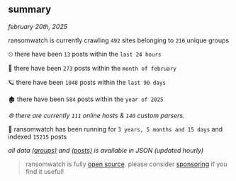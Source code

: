 
## summary
_february 20th, 2025_

ransomwatch is currently crawling `492` sites belonging to `216` unique groups

⏲ there have been `13` posts within the `last 24 hours`

🦈 there have been `273` posts within the `month of february`

🪐 there have been `1048` posts within the `last 90 days`

🏚 there have been `584` posts within the `year of 2025`

_⚙️ there are currently `111` online hosts & `140` custom parsers._

🦕 ransomwatch has been running for `3 years, 5 months and 15 days` and indexed `15215` posts

_all data  [(groups)](http://ransomwhat.telemetry.ltd/groups) and [(posts)](http://ransomwhat.telemetry.ltd/posts) is available in JSON (updated hourly)_

> ransomwatch is fully [open source](https://github.com/joshhighet/ransomwatch#ransomwatch--). please consider [sponsoring](https://github.com/sponsors/joshhighet) if you find it useful!

